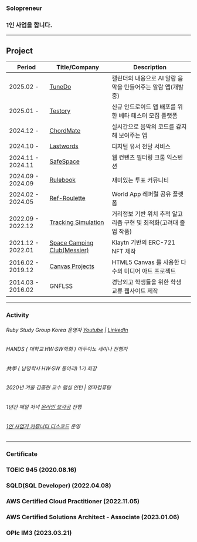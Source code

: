 ### Solopreneur
### 1인 사업을 합니다.

---
## Project
|Period|Title/Company|Description|
|------|---|---|
|2025.02 - |[TuneDo](https://the-babel.com)|캘린더의 내용으로 AI 알람 음악을 만들어주는 알람 앱(개발중)|
|2025.01 - |[Testory](https://the-babel.com)|신규 안드로이드 앱 배포를 위한 베타 테스터 모집 플랫폼|
|2024.12 - |[ChordMate](https://play.google.com/store/apps/details?id=com.thebabel.chord_mate)|실시간으로 음악의 코드를 감지해 보여주는 앱|
|2024.10 - |[Lastwords](https://lastwords.the-babel.com)|디지털 유서 전달 서비스|
|2024.11 - 2024.11|[SafeSpace](https://github.com/erados/SafeSpace)|웹 컨텐츠 필터링 크롬 익스텐션|
|2024.09 - 2024.09|[Rulebook](https://rulebook.the-babel.com)|재미있는 투표 커뮤니티|
|2024.02 - 2024.05|[Ref-Roulette](https://ref-roulette.com/home)|World App 레퍼럴 공유 플랫폼|
|2022.09 - 2022.12|[Tracking Simulation](https://github.com/erados/2022_Tracking_Simulation)|거리정보 기반 위치 추적 알고리즘 구현 및 최적화(고려대 졸업 작품)|
|2021.12 - 2022.01|[Space Camping Club(Messier)](https://github.com/erados/2021_Messier)|Klaytn 기반의 ERC-721 NFT 제작|
|2016.02 - 2019.12|[Canvas Projects](https://github.com/erados/MediaArts)| HTML5 Canvas 를 사용한 다수의 미디어 아트 프로젝트
|2014.03 - 2016.02|GNFLSS|경남외고 학생들을 위한 학생 교류 웹사이트 제작|

---
### Activity

###### Ruby Study Group Korea 운영자 [Youtube](https://www.youtube.com/@myungwoosong/videos) | [LinkedIn](https://www.linkedin.com/company/ruby-study-group-korea)
###### HANDS ( 대학교 HW·SW학회 ) 아두이노 세미나 진행자
###### 共學 ( 남명학사 HW·SW 동아리) 1기 회장
###### 2020년 겨울 김중헌 교수 랩실 인턴 | 양자컴퓨팅
###### 1년간 매일 저녁 [온라인 모각공](https://www.munto.kr/detail-club?id=18133) 진행
###### [1인 사업가 커뮤니티 디스코드](https://discord.gg/Fz3J9gfuMC) 운영
---
### Certificate
### TOEIC 945 (2020.08.16)
### SQLD(SQL Developer) (2022.04.08)
### AWS Certified Cloud Practitioner (2022.11.05)
### AWS Certified Solutions Architect - Associate (2023.01.06)
### OPIc IM3 (2023.03.21)

